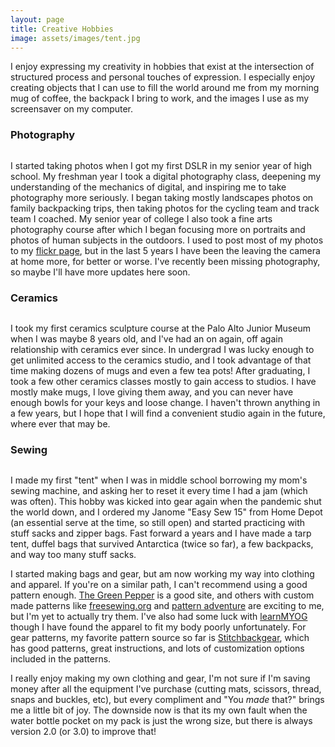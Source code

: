 ```yaml
---
layout: page
title: Creative Hobbies
image: assets/images/tent.jpg
---
```


I enjoy expressing my creativity in hobbies that exist at the intersection of structured process and personal touches of expression. I especially enjoy creating objects that I can use to fill the world around me from my morning mug of coffee, the backpack I bring to work, and the images I use as my screensaver on my computer. 

### Photography

<div class="box alt">
  <div class="row 50% uniform">
    <div class="4u"><span class="image fit"><img src="assets/images/photos1.jpg" alt="" /></span></div>
    <div class="4u"><span class="image fit"><img src="assets/images/photos2.jpg" alt="" /></span></div>
    <div class="4u$"><span class="image fit"><img src="assets/images/photos3.jpg" alt="" /></span></div>
  </div>
</div>

I started taking photos when I got my first DSLR in my senior year of high school. My freshman year I took a digital photography class, deepening my understanding of the mechanics of digital, and inspiring me to take photography more seriously. I began taking mostly landscapes photos on family backpacking trips, then taking photos for the cycling team and track team I coached. My senior year of college I also took a fine arts photography course after which I began focusing more on portraits and photos of human subjects in the outdoors. I used to post most of my photos to my [flickr page](https://www.flickr.com/photos/paul_summers/), but in the last 5 years I have been the leaving the camera at home more, for better or worse. I've recently been missing photography, so maybe I'll have more updates here soon.

### Ceramics

<div class="box alt">
  <div class="row 50% uniform">
    <div class="4u"><span class="image fit"><img src="assets/images/ceramics2.jpg" alt="" /></span></div>
  </div>
  <div class="row 50% uniform">
    <div class="4u"><span class="image fit"><img src="assets/images/ceramics1.jpg" alt="" /></span></div>
    <div class="4u"><span class="image fit"><img src="assets/images/ceramics3.jpg" alt="" /></span></div>
  </div>
</div>

I took my first ceramics sculpture course at the Palo Alto Junior Museum when I was maybe 8 years old, and I've had an on again, off again relationship with ceramics ever since. In undergrad I was lucky enough to get unlimited access to the ceramics studio, and I took advantage of that time making dozens of mugs and even a few tea pots! After graduating, I took a few other ceramics classes mostly to gain access to studios. I have mostly make mugs, I love giving them away, and you can never have enough bowls for your keys and loose change. I haven't thrown anything in a few years, but I hope that I will find a convenient studio again in the future, where ever that may be.

### Sewing
<div class="box alt">
  <div class="row 50% uniform">
    <div class="4u"><span class="image fit"><img src="assets/images/sewing1.jpg" alt="" /></span></div>
    <div class="4u"><span class="image fit"><img src="assets/images/sewing2.jpg" alt="" /></span></div>
    <div class="4u$"><span class="image fit"><img src="assets/images/sewing3.jpg" alt="" /></span></div>
  </div>
</div>



I made my first "tent" when I was in middle school borrowing my mom's sewing machine, and asking her to reset it every time I had a jam (which was often). This hobby was kicked into gear again when the pandemic shut the world down, and I ordered my Janome "Easy Sew 15" from Home Depot (an essential serve at the time, so still open) and started practicing with stuff sacks and zipper bags. Fast forward a years and I have made a tarp tent, duffel bags that survived Antarctica (twice so far), a few backpacks, and way too many stuff sacks.

 I started making bags and gear, but am now working my way into clothing and apparel. If you're on a similar path, I can't recommend using a good pattern enough. [The Green Pepper](https://www.thegreenpepper.com/) is a good site, and others with custom made patterns like [freesewing.org](https://freesewing.org/) and [pattern adventure](https://www.patternadventure.com/en) are exciting to me, but I'm yet to actually try them. I've also had some luck with [learnMYOG](https://learnmyog.com/) though I have found the apparel to fit my body poorly unfortunately. For gear patterns, my favorite pattern source so far is [Stitchbackgear](https://www.etsy.com/shop/Stitchbackgear), which has good patterns, great instructions, and lots of customization options included in the patterns. 

 I really enjoy making my own clothing and gear, I'm not sure if I'm saving money after all the equipment I've purchase (cutting mats, scissors, thread, snaps and buckles, etc), but every compliment and "You _made_ that?" brings me a little bit of joy. The downside now is that its my own fault when the water bottle pocket on my pack is just the wrong size, but there is always version 2.0 (or 3.0) to improve that!

